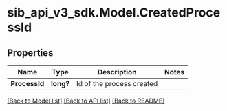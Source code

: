 # sib_api_v3_sdk.Model.CreatedProcessId
## Properties

Name | Type | Description | Notes
------------ | ------------- | ------------- | -------------
**ProcessId** | **long?** | Id of the process created | 

[[Back to Model list]](../README.md#documentation-for-models) [[Back to API list]](../README.md#documentation-for-api-endpoints) [[Back to README]](../README.md)

